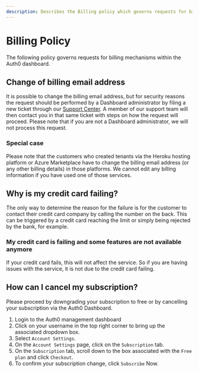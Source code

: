 ```yaml
---
description: Describes the Billing policy which governs requests for billing mechanisms within the Auth0 dashboard
---
```


# Billing Policy

The following policy governs requests for billing mechanisms within the Auth0 dashboard.

## Change of billing email address

It is possible to change the billing email address, but for security reasons the request should be performed by a Dashboard administrator by filing a new ticket through our [Support Center](https://support.auth0.com). A member of our support team will then contact you in that same ticket with steps on how the request will proceed.
Please note that if you are not a Dashboard administrator, we will not process this request.

### Special case

Please note that the customers who created tenants via the Heroku hosting platform or Azure Marketplace have to change the billing email address (or any other billing details) in those platforms. We cannot edit any billing information if you have used one of those services.

## Why is my credit card failing?
The only way to determine the reason for the failure is for the customer to contact their credit card company by calling the number on the back. This can be triggered by a credit card reaching the limit or simply being rejected by the bank, for example.

### My credit card is failing and some features are not available anymore
If your credit card fails, this will not affect the service. So if you are having issues with the service, it is not due to the credit card failing.

## How can I cancel my subscription?
Please proceed by downgrading your subscription to free or by cancelling your subscription via the Auth0 Dashboard. 

1. Login to the Auth0 management dashboard
2. Click on your username in the top right corner to bring up the associated dropdown box.
3. Select `Account Settings`.
4. On the `Account Settings` page, click on the `Subscription` tab.
5. On the `Subscription` tab, scroll down to the box associated with the `Free plan` and click `Checkout`.
6. To confirm your subscription change, click `Subscribe` Now.

